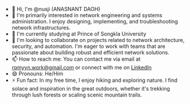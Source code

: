 - 👋 Hi, I'm @nusji (ANASNANT DAOH)
- 👀 I'm primarily interested in network engineering and systems administration. I enjoy designing, implementing, and troubleshooting network infrastructures.
- 🌱 I'm currently studying at Prince of Songkla University
- 💞️ I'm looking to collaborate on projects related to network architecture, security, and automation. I'm eager to work with teams that are passionate about building robust and efficient network solutions.
- 📫 How to reach me: You can contact me via email at rqmyyn.work@gmail.com or connect with me on [LinkedIn](.....)
- 😄 Pronouns: He/Him
- ⚡ Fun fact: In my free time, I enjoy hiking and exploring nature. I find solace and inspiration in the great outdoors, whether it's trekking through lush forests or scaling scenic mountain trails.
